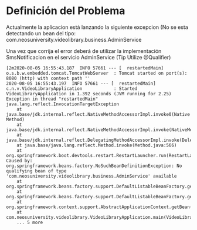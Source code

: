 # Definición del Problema

Actualmente la aplicacion está lanzando la siguiente excepcion (No se esta detectando un bean del tipo:
com.neosuniversity.videolibrary.business.AdminService

Una vez que corrija el error deberá de utilizar la implementación SmsNotificacion en el servicio
AdminService (Tip Utilize @Qualifier)

```
[2m2020-08-05 16:55:43.187  INFO 57661 --- [  restartedMain] o.s.b.w.embedded.tomcat.TomcatWebServer  : Tomcat started on port(s): 8080 (http) with context path ''
2020-08-05 16:55:43.197  INFO 57661 --- [  restartedMain] c.n.v.VideoLibraryApplication            : Started VideoLibraryApplication in 1.392 seconds (JVM running for 2.25)
Exception in thread "restartedMain" java.lang.reflect.InvocationTargetException
	at java.base/jdk.internal.reflect.NativeMethodAccessorImpl.invoke0(Native Method)
	at java.base/jdk.internal.reflect.NativeMethodAccessorImpl.invoke(NativeMethodAccessorImpl.java:62)
	at java.base/jdk.internal.reflect.DelegatingMethodAccessorImpl.invoke(DelegatingMethodAccessorImpl.java:43)
	at java.base/java.lang.reflect.Method.invoke(Method.java:566)
	at org.springframework.boot.devtools.restart.RestartLauncher.run(RestartLauncher.java:49)
Caused by: org.springframework.beans.factory.NoSuchBeanDefinitionException: No qualifying bean of type 'com.neosuniversity.videolibrary.business.AdminService' available
	at org.springframework.beans.factory.support.DefaultListableBeanFactory.getBean(DefaultListableBeanFactory.java:352)
	at org.springframework.beans.factory.support.DefaultListableBeanFactory.getBean(DefaultListableBeanFactory.java:343)
	at org.springframework.context.support.AbstractApplicationContext.getBean(AbstractApplicationContext.java:1127)
	at com.neosuniversity.videolibrary.VideoLibraryApplication.main(VideoLibraryApplication.java:16)
	... 5 more

```

